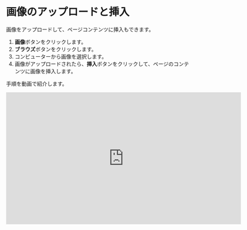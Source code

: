 # 画像のアップロードと挿入
<!-- position: 3 -->

画像をアップロードして、ページコンテンツに挿入もできます。

1.  **画像**ボタンをクリックします。
2. **ブラウズ**ボタンをクリックします。
3. コンピューターから画像を選択します。
4. 画像がアップロードされたら、**挿入**ボタンをクリックして、ページのコンテンツに画像を挿入します。

手順を動画で紹介します。
<div class="videoWrapper">
	<iframe width="640" height="360" src="https://www.youtube.com/embed/53UTSO_aQg0?rel=0&amp;showinfo=0" frameborder="0" allow="accelerometer; autoplay; encrypted-media; gyroscope; picture-in-picture" allowfullscreen></iframe>
</div>